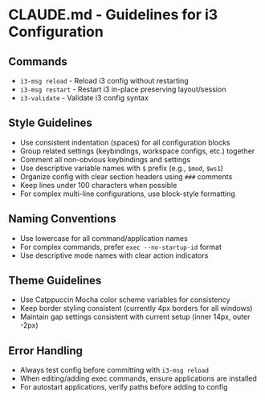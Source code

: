 # CLAUDE.md - Guidelines for i3 Configuration

## Commands
- `i3-msg reload` - Reload i3 config without restarting
- `i3-msg restart` - Restart i3 in-place preserving layout/session
- `i3-validate` - Validate i3 config syntax

## Style Guidelines
- Use consistent indentation (spaces) for all configuration blocks
- Group related settings (keybindings, workspace configs, etc.) together
- Comment all non-obvious keybindings and settings
- Use descriptive variable names with `$` prefix (e.g., `$mod`, `$ws1`)
- Organize config with clear section headers using `###` comments
- Keep lines under 100 characters when possible
- For complex multi-line configurations, use block-style formatting

## Naming Conventions
- Use lowercase for all command/application names
- For complex commands, prefer `exec --no-startup-id` format
- Use descriptive mode names with clear action indicators

## Theme Guidelines
- Use Catppuccin Mocha color scheme variables for consistency
- Keep border styling consistent (currently 4px borders for all windows)
- Maintain gap settings consistent with current setup (inner 14px, outer -2px)

## Error Handling
- Always test config before committing with `i3-msg reload`
- When editing/adding exec commands, ensure applications are installed
- For autostart applications, verify paths before adding to config